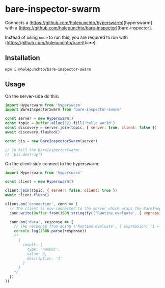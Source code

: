 # bare-inspector-swarm

Connects a (https://github.com/holepunchto/hyperswarm)[hyperswarm] with a (https://github.com/holepunchto/bare-inspector)[bare-inspector].

Instead of using `node` to run this, you are required to run with (https://github.com/holepunchto/bare)[bare].

## Installation

```
npm i @holepunchto/bare-inspector-swarm
```

## Usage

On the server-side do this:

``` js
import Hyperswarm from 'hyperswarm'
import BareInspectorSwarm from 'bare-inspector-swarm'

const server = new Hyperswarm()
const topic = Buffer.alloc(32).fill('hello world')
const discovery = server.join(topic, { server: true, client: false })
await discovery.flushed()

const bis = new BareInspectorSwarm(server)

// To kill the BareInspectorSwarm:
//  bis.destroy()
```

On the client-side connect to the hyperswarm:

``` js
import Hyperswarm from 'hyperswarm'

const client = new Hyperswarm()

client.join(topic, { server: false, client: true })
await client.flush()

client.on('connection', conn => {
  // The client is now connected to the server which wraps the BareInspectorSwarm
  conn.write(Buffer.from(JSON.stringify(['Runtime.evaluate', { expression: '1 + 2' }])))

  conn.on('data', response => {
    // The response from doing ('Runtime.evaluate', { expression: '1 + 2' }) on the bare-inspector
    console.log(JSON.parse(response))
    /*
      {
        result: {
          type: 'number',
          value: 3,
          description: '3'
        }
      }
    */
  })
})
```
